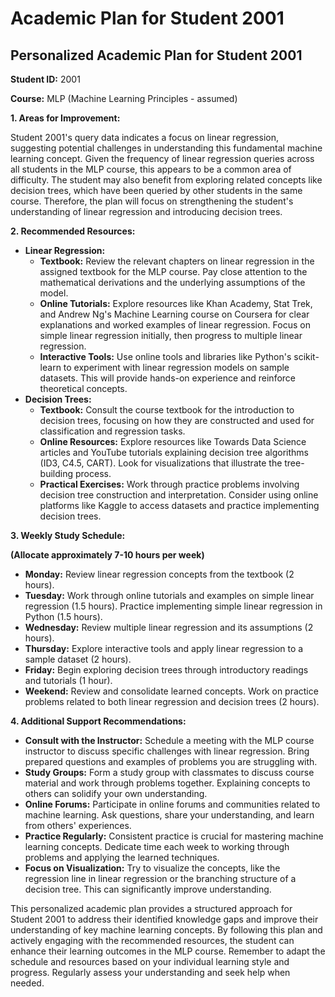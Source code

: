# Academic Plan for Student 2001

## Personalized Academic Plan for Student 2001

**Student ID:** 2001

**Course:** MLP (Machine Learning Principles - assumed)

**1. Areas for Improvement:**

Student 2001's query data indicates a focus on linear regression, suggesting potential challenges in understanding this fundamental machine learning concept.  Given the frequency of linear regression queries across all students in the MLP course, this appears to be a common area of difficulty.  The student may also benefit from exploring related concepts like decision trees, which have been queried by other students in the same course.  Therefore, the plan will focus on strengthening the student's understanding of linear regression and introducing decision trees.

**2. Recommended Resources:**

* **Linear Regression:**
    * **Textbook:**  Review the relevant chapters on linear regression in the assigned textbook for the MLP course. Pay close attention to the mathematical derivations and the underlying assumptions of the model.
    * **Online Tutorials:** Explore resources like Khan Academy, Stat Trek, and Andrew Ng's Machine Learning course on Coursera for clear explanations and worked examples of linear regression.  Focus on simple linear regression initially, then progress to multiple linear regression.
    * **Interactive Tools:** Use online tools and libraries like Python's scikit-learn to experiment with linear regression models on sample datasets. This will provide hands-on experience and reinforce theoretical concepts.
* **Decision Trees:**
    * **Textbook:** Consult the course textbook for the introduction to decision trees, focusing on how they are constructed and used for classification and regression tasks.
    * **Online Resources:** Explore resources like Towards Data Science articles and YouTube tutorials explaining decision tree algorithms (ID3, C4.5, CART).  Look for visualizations that illustrate the tree-building process.
    * **Practical Exercises:** Work through practice problems involving decision tree construction and interpretation.  Consider using online platforms like Kaggle to access datasets and practice implementing decision trees.


**3. Weekly Study Schedule:**

**(Allocate approximately 7-10 hours per week)**

* **Monday:** Review linear regression concepts from the textbook (2 hours).
* **Tuesday:** Work through online tutorials and examples on simple linear regression (1.5 hours).  Practice implementing simple linear regression in Python (1.5 hours).
* **Wednesday:**  Review multiple linear regression and its assumptions (2 hours).
* **Thursday:** Explore interactive tools and apply linear regression to a sample dataset (2 hours).
* **Friday:** Begin exploring decision trees through introductory readings and tutorials (1 hour).
* **Weekend:** Review and consolidate learned concepts.  Work on practice problems related to both linear regression and decision trees (2 hours).


**4. Additional Support Recommendations:**

* **Consult with the Instructor:** Schedule a meeting with the MLP course instructor to discuss specific challenges with linear regression.  Bring prepared questions and examples of problems you are struggling with.
* **Study Groups:** Form a study group with classmates to discuss course material and work through problems together. Explaining concepts to others can solidify your own understanding.
* **Online Forums:** Participate in online forums and communities related to machine learning.  Ask questions, share your understanding, and learn from others' experiences.
* **Practice Regularly:** Consistent practice is crucial for mastering machine learning concepts.  Dedicate time each week to working through problems and applying the learned techniques.
* **Focus on Visualization:**  Try to visualize the concepts, like the regression line in linear regression or the branching structure of a decision tree.  This can significantly improve understanding.


This personalized academic plan provides a structured approach for Student 2001 to address their identified knowledge gaps and improve their understanding of key machine learning concepts. By following this plan and actively engaging with the recommended resources, the student can enhance their learning outcomes in the MLP course.  Remember to adapt the schedule and resources based on your individual learning style and progress.  Regularly assess your understanding and seek help when needed.
